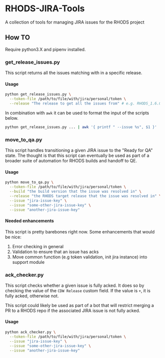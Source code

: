 # RHODS-JIRA-Tools

A collection of tools for managing JIRA issues for the RHODS project

## How TO

Require python3.X and pipenv installed.

### get_release_issues.py

This script returns all the issues matching with  in a specific release.

#### Usage

```bash
python get_release_issues.py \
  --token-file /path/to/file/with/jira/personal/token \
  --release "The release to get all the issues from" # e.g. RHODS_1.6.0_GA
```

In combination with `awk` it can be used to format the input of the scripts
below.

```bash
python get_release_issues.py ... | awk '{ printf " --issue %s", $1 }'
```

### move_to_qa.py

This script handles transitioning a given JIRA issue to the "Ready for QA"
state. The thought is that this script can eventually be used as part of
a broader suite of automation for RHODS builds and handoff to QE.

#### Usage

```bash
python move_to_qa.py \
  --token-file /path/to/file/with/jira/personal/token \
  --build "the build version that the issue was resolved in" \
  --release "the RHODS target release that the issue was resolved in" \
  --issue "jira-issue-key" \
  --issue "some-other-jira-issue-key" \
  --issue "another-jira-issue-key"
```

#### Needed enhancements

This script is pretty barebones right now. Some enhancements that
would be nice:

1. Error checking in general
2. Validation to ensure that an issue has acks
3. Move common function (e.g token validation, init jira instance) into support module

### ack_checker.py

This script checks whether a given issue is fully acked. It does so by checking
the value of the `CDW Release` custom field. If the value is `+`, it is fully
acked, otherwise not.

This script could likely be used as part of a bot that will restrict merging a
PR to a RHODS repo if the associated JIRA issue is not fully acked.

#### Usage

```bash
python ack_checker.py \
  --token-file /path/to/file/with/jira/personal/token \
  --issue "jira-issue-key" \
  --issue "some-other-jira-issue-key" \
  --issue "another-jira-issue-key"
```
